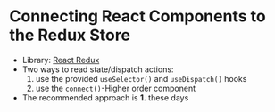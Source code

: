 # Connecting React Components to the Redux Store

<v-clicks>

* Library: [React Redux](https://react-redux.js.org/)
* Two ways to read state/dispatch actions:
  1. use the provided `useSelector()` and `useDispatch()` hooks
  2. use the `connect()`-Higher order component
* The recommended approach is **1.** these days

</v-clicks>

<!--
**Skip connect()-detail-slides - only show hooks!**

> **NOTE**: We have both approaches inside this deck, so it is possible to show the
> connect approach if students are interested and there is enough time.
> In most situations we should **only show the hook approach and skip `connect`()**, though.
-->
